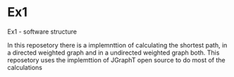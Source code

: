 # Ex1
Ex1 - software structure

In this reposetory there is a implemnttion of calculating the shortest path, 
in a directed weighted graph and in a undirected weighted graph both.
This reposetory uses the implemttion of JGraphT open source to do most of the calculations

